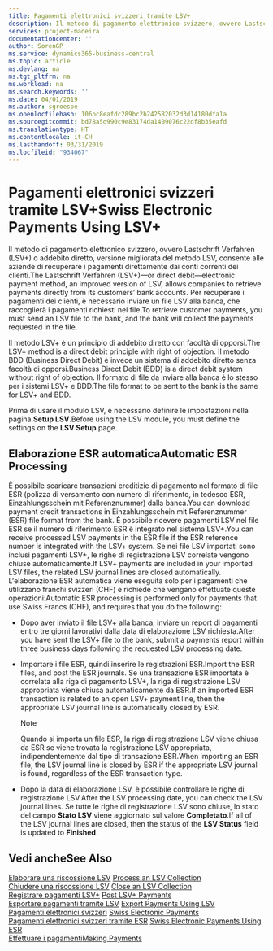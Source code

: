 ```yaml
---
title: Pagamenti elettronici svizzeri tramite LSV+
description: Il metodo di pagamento elettronico svizzero, ovvero Lastschrift Verfahren (LSV+) o addebito diretto, versione migliorata del metodo LSV, consente alle aziende di recuperare i pagamenti direttamente dai conti correnti dei clienti. Per recuperare i pagamenti dei clienti, è necessario inviare un file LSV alla banca, che raccoglierà i pagamenti richiesti nel file.
services: project-madeira
documentationcenter: ''
author: SorenGP
ms.service: dynamics365-business-central
ms.topic: article
ms.devlang: na
ms.tgt_pltfrm: na
ms.workload: na
ms.search.keywords: ''
ms.date: 04/01/2019
ms.author: sgroespe
ms.openlocfilehash: 106bc8eafdc289bc2b242582032d3d14180dfa1a
ms.sourcegitcommit: bd78a5d990c9e83174da1409076c22df8b35eafd
ms.translationtype: HT
ms.contentlocale: it-CH
ms.lasthandoff: 03/31/2019
ms.locfileid: "934067"
---
```

# <a name="swiss-electronic-payments-using-lsv"></a><span data-ttu-id="4c1a5-104">Pagamenti elettronici svizzeri tramite LSV+</span><span class="sxs-lookup"><span data-stu-id="4c1a5-104">Swiss Electronic Payments Using LSV+</span></span>
<span data-ttu-id="4c1a5-105">Il metodo di pagamento elettronico svizzero, ovvero Lastschrift Verfahren (LSV+) o addebito diretto, versione migliorata del metodo LSV, consente alle aziende di recuperare i pagamenti direttamente dai conti correnti dei clienti.</span><span class="sxs-lookup"><span data-stu-id="4c1a5-105">The Lastschrift Verfahren (LSV+)—or direct debit—electronic payment method, an improved version of LSV, allows companies to retrieve payments directly from its customers’ bank accounts.</span></span> <span data-ttu-id="4c1a5-106">Per recuperare i pagamenti dei clienti, è necessario inviare un file LSV alla banca, che raccoglierà i pagamenti richiesti nel file.</span><span class="sxs-lookup"><span data-stu-id="4c1a5-106">To retrieve customer payments, you must send an LSV file to the bank, and the bank will collect the payments requested in the file.</span></span>  

<span data-ttu-id="4c1a5-107">Il metodo LSV+ è un principio di addebito diretto con facoltà di opporsi.</span><span class="sxs-lookup"><span data-stu-id="4c1a5-107">The LSV+ method is a direct debit principle with right of objection.</span></span> <span data-ttu-id="4c1a5-108">Il metodo BDD (Business Direct Debit) è invece un sistema di addebito diretto senza facoltà di opporsi.</span><span class="sxs-lookup"><span data-stu-id="4c1a5-108">Business Direct Debit (BDD) is a direct debit system without right of objection.</span></span> <span data-ttu-id="4c1a5-109">Il formato di file da inviare alla banca è lo stesso per i sistemi LSV+ e BDD.</span><span class="sxs-lookup"><span data-stu-id="4c1a5-109">The file format to be sent to the bank is the same for LSV+ and BDD.</span></span>  

<span data-ttu-id="4c1a5-110">Prima di usare il modulo LSV, è necessario definire le impostazioni nella pagina **Setup LSV**.</span><span class="sxs-lookup"><span data-stu-id="4c1a5-110">Before using the LSV module, you must define the settings on the **LSV Setup** page.</span></span>

## <a name="automatic-esr-processing"></a><span data-ttu-id="4c1a5-111">Elaborazione ESR automatica</span><span class="sxs-lookup"><span data-stu-id="4c1a5-111">Automatic ESR Processing</span></span>  
<span data-ttu-id="4c1a5-112">È possibile scaricare transazioni creditizie di pagamento nel formato di file ESR (polizza di versamento con numero di riferimento, in tedesco ESR, Einzahlungsschein mit Referenznummer) dalla banca.</span><span class="sxs-lookup"><span data-stu-id="4c1a5-112">You can download payment credit transactions in Einzahlungsschein mit Referenznummer (ESR) file format from the bank.</span></span> <span data-ttu-id="4c1a5-113">È possibile ricevere pagamenti LSV nel file ESR se il numero di riferimento ESR è integrato nel sistema LSV+.</span><span class="sxs-lookup"><span data-stu-id="4c1a5-113">You can receive processed LSV payments in the ESR file if the ESR reference number is integrated with the LSV+ system.</span></span> <span data-ttu-id="4c1a5-114">Se nei file LSV importati sono inclusi pagamenti LSV+, le righe di registrazione LSV correlate vengono chiuse automaticamente.</span><span class="sxs-lookup"><span data-stu-id="4c1a5-114">If LSV+ payments are included in your imported LSV files, the related LSV journal lines are closed automatically.</span></span> <span data-ttu-id="4c1a5-115">L'elaborazione ESR automatica viene eseguita solo per i pagamenti che utilizzano franchi svizzeri (CHF) e richiede che vengano effettuate queste operazioni:</span><span class="sxs-lookup"><span data-stu-id="4c1a5-115">Automatic ESR processing is performed only for payments that use Swiss Francs (CHF), and requires that you do the following:</span></span>  

- <span data-ttu-id="4c1a5-116">Dopo aver inviato il file LSV+ alla banca, inviare un report di pagamenti entro tre giorni lavorativi dalla data di elaborazione LSV richiesta.</span><span class="sxs-lookup"><span data-stu-id="4c1a5-116">After you have sent the LSV+ file to the bank, submit a payments report within three business days following the requested LSV processing date.</span></span>  

- <span data-ttu-id="4c1a5-117">Importare i file ESR, quindi inserire le registrazioni ESR.</span><span class="sxs-lookup"><span data-stu-id="4c1a5-117">Import the ESR files, and post the ESR journals.</span></span> <span data-ttu-id="4c1a5-118">Se una transazione ESR importata è correlata alla riga di pagamento LSV+, la riga di registrazione LSV appropriata viene chiusa automaticamente da ESR.</span><span class="sxs-lookup"><span data-stu-id="4c1a5-118">If an imported ESR transaction is related to an open LSV+ payment line, then the appropriate LSV journal line is automatically closed by ESR.</span></span>  

    > [!NOTE]  
    >  <span data-ttu-id="4c1a5-119">Quando si importa un file ESR, la riga di registrazione LSV viene chiusa da ESR se viene trovata la registrazione LSV appropriata, indipendentemente dal tipo di transazione ESR.</span><span class="sxs-lookup"><span data-stu-id="4c1a5-119">When importing an ESR file, the LSV journal line is closed by ESR if the appropriate LSV journal is found, regardless of the ESR transaction type.</span></span>  

- <span data-ttu-id="4c1a5-120">Dopo la data di elaborazione LSV, è possibile controllare le righe di registrazione LSV.</span><span class="sxs-lookup"><span data-stu-id="4c1a5-120">After the LSV processing date, you can check the LSV journal lines.</span></span> <span data-ttu-id="4c1a5-121">Se tutte le righe di registrazione LSV sono chiuse, lo stato del campo **Stato LSV** viene aggiornato sul valore **Completato**.</span><span class="sxs-lookup"><span data-stu-id="4c1a5-121">If all of the LSV journal lines are closed, then the status of the **LSV Status** field is updated to  **Finished**.</span></span>  

## <a name="see-also"></a><span data-ttu-id="4c1a5-122">Vedi anche</span><span class="sxs-lookup"><span data-stu-id="4c1a5-122">See Also</span></span>  
 <span data-ttu-id="4c1a5-123">[Elaborare una riscossione LSV](how-to-process-an-lsv-collection.md) </span><span class="sxs-lookup"><span data-stu-id="4c1a5-123">[Process an LSV Collection](how-to-process-an-lsv-collection.md) </span></span>  
 <span data-ttu-id="4c1a5-124">[Chiudere una riscossione LSV](how-to-close-an-lsv-collection.md) </span><span class="sxs-lookup"><span data-stu-id="4c1a5-124">[Close an LSV Collection](how-to-close-an-lsv-collection.md) </span></span>  
 <span data-ttu-id="4c1a5-125">[Registrare pagamenti LSV+](how-to-post-lsv-payments.md) </span><span class="sxs-lookup"><span data-stu-id="4c1a5-125">[Post LSV+ Payments](how-to-post-lsv-payments.md) </span></span>  
 <span data-ttu-id="4c1a5-126">[Esportare pagamenti tramite LSV](how-to-export-payments-using-lsv.md) </span><span class="sxs-lookup"><span data-stu-id="4c1a5-126">[Export Payments Using LSV](how-to-export-payments-using-lsv.md) </span></span>  
 <span data-ttu-id="4c1a5-127">[Pagamenti elettronici svizzeri](swiss-electronic-payments.md) </span><span class="sxs-lookup"><span data-stu-id="4c1a5-127">[Swiss Electronic Payments](swiss-electronic-payments.md) </span></span>  
 <span data-ttu-id="4c1a5-128">[Pagamenti elettronici svizzeri tramite ESR](swiss-electronic-payments-using-esr.md) </span><span class="sxs-lookup"><span data-stu-id="4c1a5-128">[Swiss Electronic Payments Using ESR](swiss-electronic-payments-using-esr.md) </span></span>  
 [<span data-ttu-id="4c1a5-129">Effettuare i pagamenti</span><span class="sxs-lookup"><span data-stu-id="4c1a5-129">Making Payments</span></span>](../../payables-make-payments.md)
